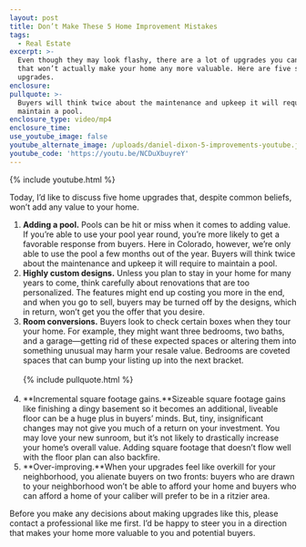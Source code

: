 ```yaml
---
layout: post
title: Don’t Make These 5 Home Improvement Mistakes
tags:
  - Real Estate
excerpt: >-
  Even though they may look flashy, there are a lot of upgrades you can make
  that won’t actually make your home any more valuable. Here are five such
  upgrades.
enclosure:
pullquote: >-
  Buyers will think twice about the maintenance and upkeep it will require to
  maintain a pool.
enclosure_type: video/mp4
enclosure_time:
use_youtube_image: false
youtube_alternate_image: /uploads/daniel-dixon-5-improvements-youtube.jpg
youtube_code: 'https://youtu.be/NCDuXbuyreY'
---
```



{% include youtube.html %}

Today, I’d like to discuss five home upgrades that, despite common beliefs, won’t add any value to your home.

1. **Adding a pool.** Pools can be hit or miss when it comes to adding value. If you’re able to use your pool year round, you’re more likely to get a favorable response from buyers. Here in Colorado, however, we’re only able to use the pool a few months out of the year. Buyers will think twice about the maintenance and upkeep it will require to maintain a pool.
2. **Highly custom designs.** Unless you plan to stay in your home for many years to come, think carefully about renovations that are too personalized. The features might end up costing you more in the end, and when you go to sell, buyers may be turned off by the designs, which in return, won’t get you the offer that you desire.
3. **Room conversions.** Buyers look to check certain boxes when they tour your home. For example, they might want three bedrooms, two baths, and a garage—getting rid of these expected spaces or altering them into something unusual may harm your resale value. Bedrooms are coveted spaces that can bump your listing up into the next bracket.<br><br>{% include pullquote.html %}<br>&nbsp;
4. **Incremental square footage gains.**Sizeable square footage gains like finishing a dingy basement so it becomes an additional, liveable floor can be a huge plus in buyers’ minds. But, tiny, insignificant changes may not give you much of a return on your investment. You may love your new sunroom, but it’s not likely to drastically increase your home’s overall value. Adding square footage that doesn’t flow well with the floor plan can also backfire.
5. **Over-improving.**When your upgrades feel like overkill for your neighborhood, you alienate buyers on two fronts: buyers who are drawn to your neighborhood won’t be able to afford your home and buyers who can afford a home of your caliber will prefer to be in a ritzier area.

Before you make any decisions about making upgrades like this, please contact a professional like me first. I’d be happy to steer you in a direction that makes your home more valuable to you and potential buyers.